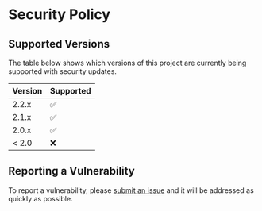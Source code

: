 # Security Policy

## Supported Versions

The table below shows which versions of this project 
are currently being supported with security updates.

| Version | Supported          |
| ------- | ------------------ |
| 2.2.x   | :white_check_mark: |
| 2.1.x   | :white_check_mark: |
| 2.0.x   | :white_check_mark: |
| < 2.0   | :x:                |

## Reporting a Vulnerability

To report a vulnerability, please 
[submit an issue](https://github.com/jeffshurtliff/khoros/issues)
and it will be addressed as quickly as possible.
